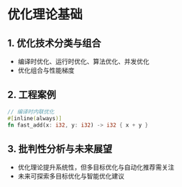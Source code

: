 # 优化理论基础

## 1. 优化技术分类与组合

- 编译时优化、运行时优化、算法优化、并发优化
- 优化组合与性能梯度

## 2. 工程案例

```rust
// 编译时内联优化
#[inline(always)]
fn fast_add(x: i32, y: i32) -> i32 { x + y }
```

## 3. 批判性分析与未来展望

- 优化理论提升系统性，但多目标优化与自动化推荐需关注
- 未来可探索多目标优化与智能优化建议
